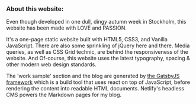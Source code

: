 <h3>About this website:</h3>
<p>Even though developed in one dull, dingy autumn week in Stockholm, this website has been made with LOVE and PASSION.</p>
<p>It's a one-page static website built with HTML5, CSS3, and Vanilla JavaScript. There are also some sprinkling of jQuery here and there. Media queries, as well as CSS Grid technic, are behind the responsiveness of the website. And Of-course, this website uses the latest typography, spacing & other modern web design standards.</p>
<p>The 'work sample' section and the blog are generated by <a href="https://www.gatsbyjs.com/" target="_blank">the GatsbyJS framework</a> which is a build tool that uses react on top of JavaScript, before rendering the content into readable HTML documents. Netlify's headless CMS powers the Markdown pages for my blog.</p>
